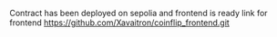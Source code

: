 Contract has been deployed on sepolia and frontend is ready 
link for frontend
https://github.com/Xavaitron/coinflip_frontend.git
